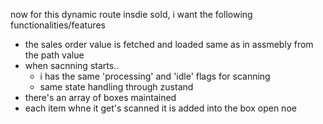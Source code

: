 now for this dynamic route insdie soId,
i want the following functionalities/features

- the sales order value is fetched and loaded same as in assmebly from the path value
- when sacnning starts..
   - i has the same 'processing' and 'idle' flags for scanning
   - same state handling through zustand
- there's an array of boxes maintained 
- each item whne it get's scanned it is added into the box open noe
